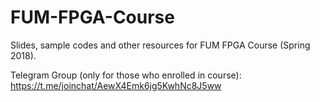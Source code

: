 # FUM-FPGA-Course
Slides, sample codes and other resources for FUM FPGA Course (Spring 2018).


Telegram Group (only for those who enrolled in course):
https://t.me/joinchat/AewX4Emk6jg5KwhNc8J5ww
